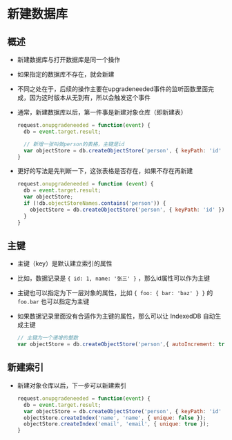 # 新建数据库

## 概述

+ 新建数据库与打开数据库是同一个操作
+ 如果指定的数据库不存在，就会新建
+ 不同之处在于，后续的操作主要在upgradeneeded事件的监听函数里面完成，因为这时版本从无到有，所以会触发这个事件

+ 通常，新建数据库以后，第一件事是新建对象仓库（即新建表）

  ```js
  request.onupgradeneeded = function(event) {
    db = event.target.result;

    // 新增一张叫做person的表格，主键是id
    var objectStore = db.createObjectStore('person', { keyPath: 'id' });
  }
  ```

+ 更好的写法是先判断一下，这张表格是否存在，如果不存在再新建

  ```js
  request.onupgradeneeded = function (event) {
    db = event.target.result;
    var objectStore;
    if (!db.objectStoreNames.contains('person')) {
      objectStore = db.createObjectStore('person', { keyPath: 'id' });
    }
  }
  ```

## 主键

+ 主键（key）是默认建立索引的属性
+ 比如，数据记录是 `{ id: 1, name: '张三' }` ，那么id属性可以作为主键
+ 主键也可以指定为下一层对象的属性，比如 `{ foo: { bar: 'baz' } }` 的 `foo.bar` 也可以指定为主键

+ 如果数据记录里面没有合适作为主键的属性，那么可以让 IndexedDB 自动生成主键

  ```js
  // 主键为一个递增的整数
  var objectStore = db.createObjectStore('person',{ autoIncrement: true });
  ```

## 新建索引

+ 新建对象仓库以后，下一步可以新建索引

  ```js
  request.onupgradeneeded = function(event) {
    db = event.target.result;
    var objectStore = db.createObjectStore('person', { keyPath: 'id' });
    objectStore.createIndex('name', 'name', { unique: false });
    objectStore.createIndex('email', 'email', { unique: true });
  }
  ```
